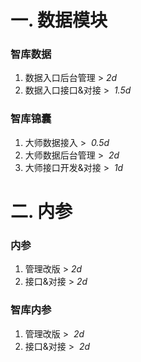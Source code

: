 # 一. 数据模块
### 智库数据
1. 数据入口后台管理  > *2d*
2. 数据入口接口&对接  >  *1.5d*
### 智库锦囊
1. 大师数据接入  >  *0.5d*
2. 大师数据后台管理  >  *2d*
3. 大师接口开发&对接  >  *1d*
# 二. 内参
### 内参
1. 管理改版  >  *2d*
2. 接口&对接  >  *2d*
### 智库内参
1. 管理改版  >  *2d*
2. 接口&对接  >  *2d*
